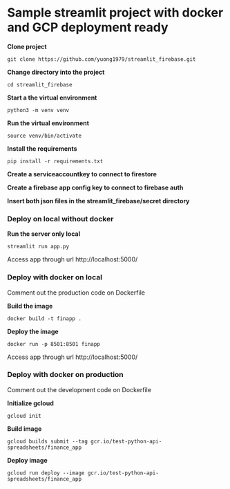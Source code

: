 # Sample streamlit project with docker and GCP deployment ready 

**Clone project**

`git clone https://github.com/yuong1979/streamlit_firebase.git`

**Change directory into the project**

`cd streamlit_firebase`

**Start a the virtual environment**

`python3 -m venv venv`

**Run the virtual environment**

`source venv/bin/activate`

**Install the requirements**

`pip install -r requirements.txt`

**Create a serviceaccountkey to connect to firestore**

**Create a firebase app config key to connect to firebase auth**

**Insert both json files in the streamlit_firebase/secret directory**

### Deploy on local without docker

**Run the server only local**

`streamlit run app.py`

Access app through url http://localhost:5000/


### Deploy with docker on local

Comment out the production code on Dockerfile

**Build the image**

`docker build -t finapp .`

**Deploy the image**

`docker run -p 8501:8501 finapp`

Access app through url http://localhost:5000/


### Deploy with docker on production

Comment out the development code on Dockerfile

**Initialize gcloud**

`gcloud init`

**Build image**

`gcloud builds submit --tag gcr.io/test-python-api-spreadsheets/finance_app`

**Deploy image**

`gcloud run deploy --image gcr.io/test-python-api-spreadsheets/finance_app`




<!-- export FLASK_APP=app.py
export FLASK_ENV=development
flask run -->
